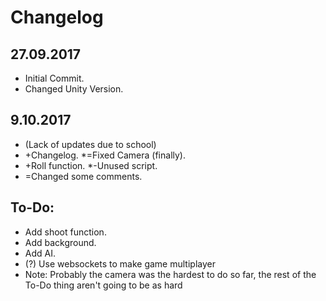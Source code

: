 # Changelog

## 27.09.2017

* Initial Commit. 
* Changed Unity Version.

## 9.10.2017

* (Lack of updates due to school) 
* +Changelog. *=Fixed Camera (finally). 
* +Roll function. *-Unused script. 
* =Changed some comments.

## To-Do:

* Add shoot function. 
* Add background. 
* Add AI. 
* (?) Use websockets to make game multiplayer 
* Note: Probably the camera was the hardest to do so far, the rest of the To-Do thing aren't going to be as hard
